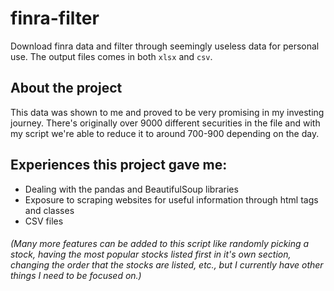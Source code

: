 # finra-filter

Download finra data and filter through seemingly useless data for personal use.
The output files comes in both `xlsx` and `csv`.

## About the project

This data was shown to me and proved to be very promising in my investing journey.
There's originally over 9000 different securities in the file and with my script
we're able to reduce it to around 700-900 depending on the day.

## Experiences this project gave me:

- Dealing with the pandas and BeautifulSoup libraries
- Exposure to scraping websites for useful information through html tags and classes
- CSV files

###### (Many more features can be added to this script like randomly picking a stock, having the most popular stocks listed first in it's own section, changing the order that the stocks are listed, etc., but I currently have other things I need to be focused on.)
